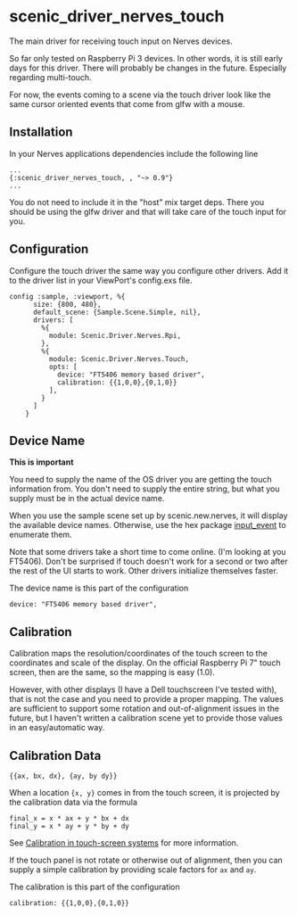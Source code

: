 # scenic_driver_nerves_touch

The main driver for receiving touch input on Nerves devices.

So far only tested on Raspberry Pi 3 devices. In other words, it is still early
days for this driver. There will probably be changes in the future. Especially
regarding multi-touch.

For now, the events coming to a scene via the touch driver look like the
same cursor oriented events that come from glfw with a mouse.

## Installation

In your Nerves applications dependencies include the following line

    ...
    {:scenic_driver_nerves_touch, , "~> 0.9"}
    ...

You do not need to include it in the "host" mix target deps. There you should be
using the glfw driver and that will take care of the touch input for you.

## Configuration

Configure the touch driver the same way you configure other drivers. Add it
to the driver list in your ViewPort's config.exs file.

    config :sample, :viewport, %{
          size: {800, 480},
          default_scene: {Sample.Scene.Simple, nil},
          drivers: [
            %{
              module: Scenic.Driver.Nerves.Rpi,
            },
            %{
              module: Scenic.Driver.Nerves.Touch,
              opts: [
                device: "FT5406 memory based driver",
                calibration: {{1,0,0},{0,1,0}}
              ],
            }
          ]
        }

## Device Name

__This is important__

You need to supply the name of the OS driver you are getting the touch information from.
You don't need to supply the entire string, but what you supply must be in the
actual device name.

When you use the sample scene set up by scenic.new.nerves, it will display the
available device names. Otherwise, use the hex package [input_event](https://hex.pm/packages/input_event) to enumerate them.

Note that some drivers take a short time to come online. (I'm looking at you FT5406).
Don't be surprised if touch doesn't work for a second or two after the rest of the
UI starts to work. Other drivers initialize themselves faster.

The device name is this part of the configuration

    device: "FT5406 memory based driver",

## Calibration

Calibration maps the resolution/coordinates of the touch screen to the
coordinates and scale of the display. On the official Raspberry Pi
7" touch screen, then are the same, so the mapping is easy (1.0).

However, with other displays (I have a Dell touchscreen I've tested with),
that is not the case and you need to provide a proper mapping. The values
are sufficient to support some rotation and out-of-alignment issues in
the future, but I haven't written a calibration scene yet to provide
those values in an easy/automatic way.

## Calibration Data

`{{ax, bx, dx}, {ay, by dy}}`

When a location `{x, y}` comes in from the touch screen, it is projected
by the calibration data via the formula

    final_x = x * ax + y * bx + dx
    final_y = x * ay + y * by + dy

See [Calibration in touch-screen systems](http://www.ti.com/lit/an/slyt277/slyt277.pdf) for more information.

If the touch panel is not rotate or otherwise out of alignment, then you can supply
a simple calibration by providing scale factors for `ax` and `ay`.

The calibration is this part of the configuration

    calibration: {{1,0,0},{0,1,0}}
